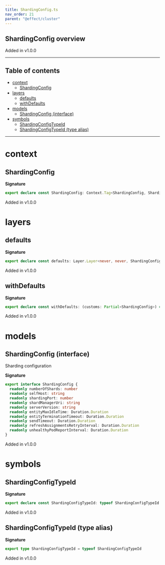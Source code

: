 ```yaml
---
title: ShardingConfig.ts
nav_order: 21
parent: "@effect/cluster"
---
```


## ShardingConfig overview

Added in v1.0.0

---

<h2 class="text-delta">Table of contents</h2>

- [context](#context)
  - [ShardingConfig](#shardingconfig)
- [layers](#layers)
  - [defaults](#defaults)
  - [withDefaults](#withdefaults)
- [models](#models)
  - [ShardingConfig (interface)](#shardingconfig-interface)
- [symbols](#symbols)
  - [ShardingConfigTypeId](#shardingconfigtypeid)
  - [ShardingConfigTypeId (type alias)](#shardingconfigtypeid-type-alias)

---

# context

## ShardingConfig

**Signature**

```ts
export declare const ShardingConfig: Context.Tag<ShardingConfig, ShardingConfig>
```

Added in v1.0.0

# layers

## defaults

**Signature**

```ts
export declare const defaults: Layer.Layer<never, never, ShardingConfig>
```

Added in v1.0.0

## withDefaults

**Signature**

```ts
export declare const withDefaults: (customs: Partial<ShardingConfig>) => Layer.Layer<never, never, ShardingConfig>
```

Added in v1.0.0

# models

## ShardingConfig (interface)

Sharding configuration

**Signature**

```ts
export interface ShardingConfig {
  readonly numberOfShards: number
  readonly selfHost: string
  readonly shardingPort: number
  readonly shardManagerUri: string
  readonly serverVersion: string
  readonly entityMaxIdleTime: Duration.Duration
  readonly entityTerminationTimeout: Duration.Duration
  readonly sendTimeout: Duration.Duration
  readonly refreshAssignmentsRetryInterval: Duration.Duration
  readonly unhealthyPodReportInterval: Duration.Duration
}
```

Added in v1.0.0

# symbols

## ShardingConfigTypeId

**Signature**

```ts
export declare const ShardingConfigTypeId: typeof ShardingConfigTypeId
```

Added in v1.0.0

## ShardingConfigTypeId (type alias)

**Signature**

```ts
export type ShardingConfigTypeId = typeof ShardingConfigTypeId
```

Added in v1.0.0
